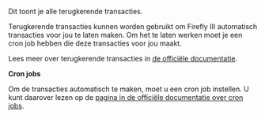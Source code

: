 Dit toont je alle terugkerende transacties.

Terugkerende transacties kunnen worden gebruikt om Firefly III automatisch transacties voor jou te laten maken. Om het te laten werken moet je een cron job hebben die deze transacties voor jou maakt.

Lees meer over terugkerende transacties in [de officiële documentatie](https://firefly-iii.readthedocs.io/en/latest/advanced/recurring.html).

**Cron jobs**

Om de transacties automatisch te maken, moet u een cron job instellen. U kunt daarover lezen op de [pagina in de officiële documentatie over cron jobs](https://firefly-iii.readthedocs.io/en/latest/installation/cronjob.html).